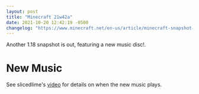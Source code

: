 ```yaml
---
layout: post
title: "Minecraft 21w42a"
date: 2021-10-20 12:42:19 -0500
changelog: "https://www.minecraft.net/en-us/article/minecraft-snapshot-21w42a"
---
```


Another 1.18 snapshot is out, featuring a new music disc!.

# New Music

See slicedlime's [video](https://youtu.be/mGf2tv-T3C0?t=100) for details on when the new music plays.

